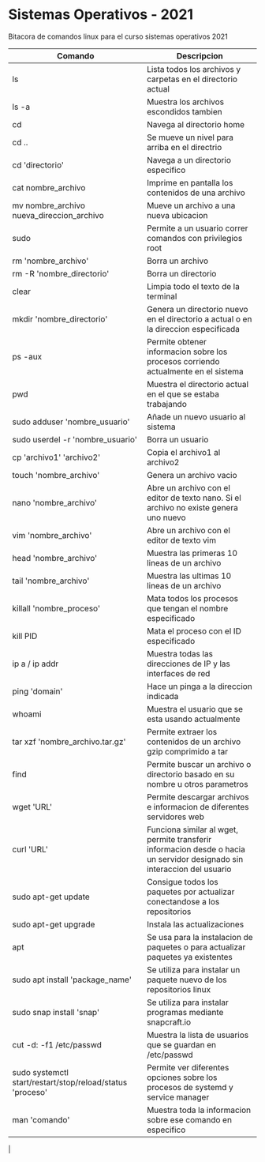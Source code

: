 # Sistemas Operativos - 2021
Bitacora de comandos linux para el curso sistemas operativos 2021

| Comando                                   | Descripcion                                                 |
| ----------------------------------------- | ----------------------------------------------------------- |
| ls                                        | Lista todos los archivos y carpetas en el directorio actual |
| ls -a                                     | Muestra los archivos escondidos tambien                     |
| cd                                        | Navega al directorio home                                   |
| cd ..                                     | Se mueve un nivel para arriba en el directrio               |
| cd 'directorio'                           | Navega a un directorio especifico                           |
| cat nombre_archivo                        | Imprime en pantalla los contenidos de una archivo           |
| mv nombre_archivo nueva_direccion_archivo | Mueve un archivo a una nueva ubicacion                      |
| sudo                                      | Permite a un usuario correr comandos con privilegios root   |
| rm 'nombre_archivo'                       | Borra un archivo                                            |
| rm -R 'nombre_directorio'                 | Borra un directorio                                         |
| clear                                     | Limpia todo el texto de la terminal                         |
| mkdir 'nombre_directorio'                 | Genera un directorio nuevo en el directorio a actual o en la direccion especificada |
| ps -aux                                   | Permite obtener informacion sobre los procesos corriendo actualmente en el sistema  |
| pwd                                       | Muestra el directorio actual en el que se estaba trabajando                         |
| sudo adduser 'nombre_usuario'             | Añade un nuevo usuario al sistema                           |
| sudo userdel -r 'nombre_usuario'          | Borra un usuario                                            |
| cp 'archivo1' 'archivo2'                  | Copia el archivo1 al archivo2                               |
| touch 'nombre_archivo'                    | Genera un archivo vacio                                     |
| nano 'nombre_archivo'                     | Abre un archivo con el editor de texto nano. Si el archivo no existe genera uno nuevo |
| vim 'nombre_archivo'                      | Abre un archivo con el editor de texto vim |
| head 'nombre_archivo'                     | Muestra las primeras 10 lineas de un archivo |
| tail 'nombre_archivo'                     | Muestra las ultimas 10 lineas de un archivo  |
| killall 'nombre_proceso'                  | Mata todos los procesos que tengan el nombre especificado |
| kill PID                                  | Mata el proceso con el ID especificado                    |
| ip a / ip addr                            | Muestra todas las direcciones de IP y las interfaces de red |
| ping 'domain'                             | Hace un pinga a la direccion indicada |
| whoami                                    | Muestra el usuario que se esta usando actualmente |
| tar xzf 'nombre_archivo.tar.gz'           | Permite extraer los contenidos de un archivo gzip comprimido a tar |
| find                                      | Permite buscar un archivo o directorio basado en su nombre u otros parametros |
| wget 'URL'                                | Permite descargar archivos e informacion de diferentes servidores web |
| curl 'URL'                                | Funciona similar al wget, permite transferir informacion desde o hacia un servidor designado sin interaccion del usuario |
| sudo apt-get update                       | Consigue todos los paquetes por actualizar conectandose a los repositorios |
| sudo apt-get upgrade                      | Instala las actualizaciones |
| apt                                       | Se usa para la instalacion de paquetes o para actualizar paquetes ya existentes |
| sudo apt install 'package_name'           | Se utiliza para instalar un paquete nuevo de los repositorios linux |
| sudo snap install 'snap'                  | Se utiliza para instalar programas mediante snapcraft.io |
| cut -d: -f1 /etc/passwd                   | Muestra la lista de usuarios que se guardan en /etc/passwd |
| sudo systemctl start/restart/stop/reload/status 'proceso'            | Permite ver diferentes opciones sobre los procesos de systemd y service manager |
| man 'comando'                             | Muestra toda la informacion sobre ese comando en especifico |
| 
